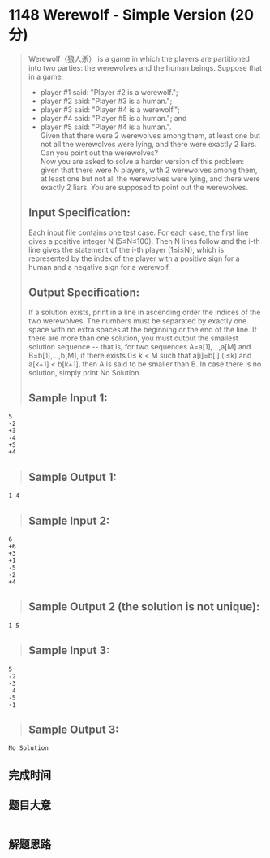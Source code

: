 # 1148 Werewolf - Simple Version (20 分)  
> Werewolf（狼人杀） is a game in which the players are partitioned into two parties: the werewolves and the human beings. Suppose that in a game,  
> - player #1 said: "Player #2 is a werewolf.";  
> - player #2 said: "Player #3 is a human.";  
> - player #3 said: "Player #4 is a werewolf.";  
> - player #4 said: "Player #5 is a human."; and  
> - player #5 said: "Player #4 is a human.".  
> Given that there were 2 werewolves among them, at least one but not all the werewolves were lying, and there were exactly 2 liars. Can you point out the werewolves?  
> Now you are asked to solve a harder version of this problem: given that there were N players, with 2 werewolves among them, at least one but not all the werewolves were lying, and there were exactly 2 liars. You are supposed to point out the werewolves.  
> ## Input Specification:  
> Each input file contains one test case. For each case, the first line gives a positive integer N (5≤N≤100). Then N lines follow and the i-th line gives the statement of the i-th player (1≤i≤N), which is represented by the index of the player with a positive sign for a human and a negative sign for a werewolf.  
> ## Output Specification:  
> If a solution exists, print in a line in ascending order the indices of the two werewolves. The numbers must be separated by exactly one space with no extra spaces at the beginning or the end of the line. If there are more than one solution, you must output the smallest solution sequence -- that is, for two sequences A=a[1],...,a[M] and B=b[1],...,b[M], if there exists 0≤ k < M such that a[i]=b[i] (i≤k) and a[k+1] < b[k+1], then A is said to be smaller than B. In case there is no solution, simply print No Solution.  
> ## Sample Input 1:
```
5
-2
+3
-4
+5
+4
```
> ## Sample Output 1:
```
1 4
```
> ## Sample Input 2:
```
6
+6
+3
+1
-5
-2
+4
```
> ## Sample Output 2 (the solution is not unique):
```
1 5
```
> ## Sample Input 3:
```
5
-2
-3
-4
-5
-1
```  
> ## Sample Output 3:
```
No Solution
```
## 完成时间

## 题目大意
```
```
## 解题思路
```
```